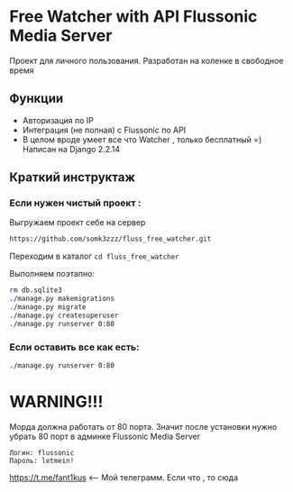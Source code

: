 # Free Watcher with API Flussonic Media Server
Проект для личного пользования. Разработан на коленке в свободное время
## Функции
- Авторизация по IP 
- Интеграция (не полная) с Flussonic по API
- В целом вроде умеет все что Watcher , только бесплатный =)
Написан на Django 2.2.14
## Краткий инструктаж
### Если нужен чистый проект :

Выгружаем проект себе на сервер
```sh
https://github.com/somk3zzz/fluss_free_watcher.git
```
Переходим в каталог ```cd fluss_free_watcher```

Выполняем поэтапно:
```sh
rm db.sqlite3
./manage.py makemigrations
./manage.py migrate
./manage.py createsuperuser
./manage.py runserver 0:80
```
### Если оставить все как есть:

```sh
./manage.py runserver 0:80
```
# WARNING!!!
Морда должна работать от 80 порта. Значит после установки нужно убрать 80 порт в админке Flussonic Media Server
```
Логин: flussonic
Пароль: letmein!
```
https://t.me/fant1kus <-- Мой телеграмм. Если что , то сюда
